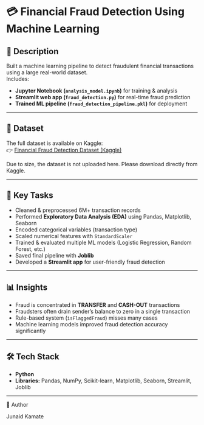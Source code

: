 # 💳 Financial Fraud Detection Using Machine Learning  

## 📄 Description  
Built a machine learning pipeline to detect fraudulent financial transactions using a large real-world dataset.  
Includes:  
- **Jupyter Notebook (`analysis_model.ipynb`)** for training & analysis  
- **Streamlit web app (`fraud_detection.py`)** for real-time fraud prediction  
- **Trained ML pipeline (`fraud_detection_pipeline.pkl`)** for deployment  

---

## 📂 Dataset  
The full dataset is available on Kaggle:  
👉 [Financial Fraud Detection Dataset (Kaggle)](https://www.kaggle.com/datasets/sriharshaeedala/financial-fraud-detection-dataset)  

Due to size, the dataset is not uploaded here. Please download directly from Kaggle.  

---

## 🧩 Key Tasks  
- Cleaned & preprocessed 6M+ transaction records  
- Performed **Exploratory Data Analysis (EDA)** using Pandas, Matplotlib, Seaborn  
- Encoded categorical variables (transaction type)  
- Scaled numerical features with `StandardScaler`  
- Trained & evaluated multiple ML models (Logistic Regression, Random Forest, etc.)  
- Saved final pipeline with **Joblib**  
- Developed a **Streamlit app** for user-friendly fraud detection  

---

## 📊 Insights  
- Fraud is concentrated in **TRANSFER** and **CASH-OUT** transactions  
- Fraudsters often drain sender’s balance to zero in a single transaction  
- Rule-based system (`isFlaggedFraud`) misses many cases  
- Machine learning models improved fraud detection accuracy significantly  

---

## 🛠️ Tech Stack  
- **Python**  
- **Libraries:** Pandas, NumPy, Scikit-learn, Matplotlib, Seaborn, Streamlit, Joblib  

---
👤 Author

Junaid Kamate

